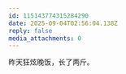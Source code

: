 ```yaml
---
id: 115143774315284290
date: 2025-09-04T02:56:04.138Z
reply: false
media_attachments: 0
---
```


昨天狂炫晚饭，长了两斤。

